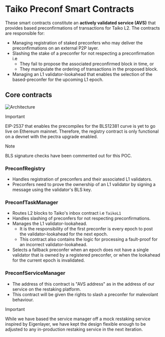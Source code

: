 # Taiko Preconf Smart Contracts

These smart contracts constitute an **actively validated service (AVS)** that provides based preconfirmations of transactions for Taiko L2. The contracts are responsible for:

- Managing registration of staked preconfers who may deliver the preconfirmations on an external P2P layer.
- Slashing the stake of a preconfer for not respecting a preconfirmation i.e
  - They fail to propose the associated preconfirmed block in time, or
  - They manipulate the ordering of transactions in the proposed block.
- Managing an L1 validator-lookahead that enables the selection of the based-preconfer for the upcoming L1 epoch.

## Core contracts

![Architecture](https://github.com/user-attachments/assets/b4686edb-8fec-4b0f-b91e-222bfa1fe7f4)

> [!IMPORTANT]
> EIP-2537 that enables the precompiles for the BLS12381 curve is yet to go live on Ethereum mainnet. Therefore, the registry contract is only functional on a devnet with the pectra upgrade enabled.

> [!NOTE]
> BLS signature checks have been commented out for this POC.

### PreconfRegistry

- Handles registration of preconfers and their associated L1 validators.
- Preconfers need to prove the ownership of an L1 validator by signing a message using the validator's BLS key.

### PreconfTaskManager

- Routes L2 blocks to Taiko's inbox contract i.e `TaikoL1`
- Handles slashing of preconfers for not respecting preconfirmations.
- Manages the L1 validator-lookahead.
  - It is the responsibility of the first preconfer is every epoch to post the validator-lookahead for the next epoch.
  - This contract also contains the logic for processing a fault-proof for an incorrect validator-lookahead.
- Selects a fallback preconfer when an epoch does not have a single validator that is owned by a registered preconfer, or when the lookahead for the current epoch is invalidated.

### PreconfServiceManager

- The address of this contract is "AVS address" as in the address of our service on the restaking platform.
- This contract will be given the rights to slash a preconfer for malevolant behaviour.

> [!IMPORTANT]
> While we have based the service manager off a mock restaking service inspired by Eigenlayer, we have kept the design flexible enough to be adjusted to any in-production restaking service in the next iteration.
